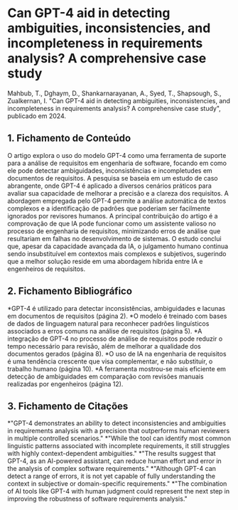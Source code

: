 # Can GPT-4 aid in detecting ambiguities, inconsistencies, and incompleteness in requirements analysis? A comprehensive case study

Mahbub, T., Dghaym, D., Shankarnarayanan, A., Syed, T., Shapsough, S., Zualkernan, I. "Can GPT-4 aid in detecting ambiguities, inconsistencies, and incompleteness in requirements analysis? A comprehensive case study", publicado em 2024.

## 1. Fichamento de Conteúdo

O artigo explora o uso do modelo GPT-4 como uma ferramenta de suporte para a análise de requisitos em engenharia de software, focando em como ele pode detectar ambiguidades, inconsistências e incompletudes em documentos de requisitos. A pesquisa se baseia em um estudo de caso abrangente, onde GPT-4 é aplicado a diversos cenários práticos para avaliar sua capacidade de melhorar a precisão e a clareza dos requisitos. A abordagem empregada pelo GPT-4 permite a análise automática de textos complexos e a identificação de padrões que poderiam ser facilmente ignorados por revisores humanos. A principal contribuição do artigo é a comprovação de que IA pode funcionar como um assistente valioso no processo de engenharia de requisitos, minimizando erros de análise que resultariam em falhas no desenvolvimento de sistemas. O estudo conclui que, apesar da capacidade avançada da IA, o julgamento humano continua sendo insubstituível em contextos mais complexos e subjetivos, sugerindo que a melhor solução reside em uma abordagem híbrida entre IA e engenheiros de requisitos.


## 2. Fichamento Bibliográfico 

*GPT-4 é utilizado para detectar inconsistências, ambiguidades e lacunas em documentos de requisitos (página 2).
*O modelo é treinado com bases de dados de linguagem natural para reconhecer padrões linguísticos associados a erros comuns na análise de requisitos (página 5).
*A integração de GPT-4 no processo de análise de requisitos pode reduzir o tempo necessário para revisão, além de melhorar a qualidade dos documentos gerados (página 8).
*O uso de IA na engenharia de requisitos é uma tendência crescente que visa complementar, e não substituir, o trabalho humano (página 10).
*A ferramenta mostrou-se mais eficiente em detecção de ambiguidades em comparação com revisões manuais realizadas por engenheiros (página 12).

## 3. Fichamento de Citações 

*"GPT-4 demonstrates an ability to detect inconsistencies and ambiguities in requirements analysis with a precision that outperforms human reviewers in multiple controlled scenarios."
*"While the tool can identify most common linguistic patterns associated with incomplete requirements, it still struggles with highly context-dependent ambiguities."
*"The results suggest that GPT-4, as an AI-powered assistant, can reduce human effort and error in the analysis of complex software requirements."
*"Although GPT-4 can detect a range of errors, it is not yet capable of fully understanding the context in subjective or domain-specific requirements."
*"The combination of AI tools like GPT-4 with human judgment could represent the next step in improving the robustness of software requirements analysis."

